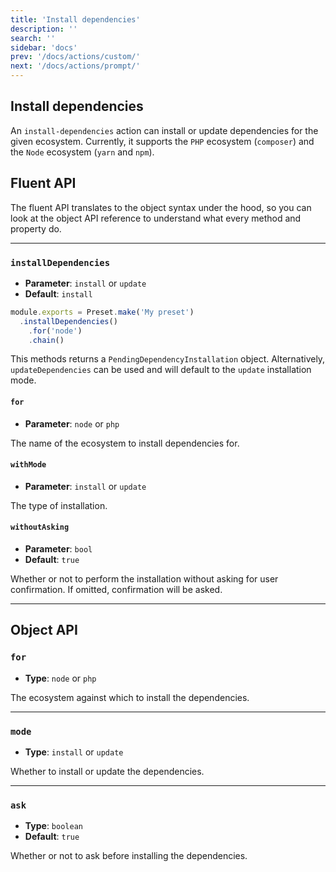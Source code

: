 ```yaml
---
title: 'Install dependencies'
description: ''
search: ''
sidebar: 'docs'
prev: '/docs/actions/custom/'
next: '/docs/actions/prompt/'
---
```


## Install dependencies

An `install-dependencies` action can install or update dependencies for the given ecosystem. Currently, it supports the `PHP` ecosystem (`composer`) and the `Node` ecosystem (`yarn` and `npm`).

## Fluent API

The fluent API translates to the object syntax under the hood, so you can look at the object API reference to understand what every method and property do.

---

### `installDependencies`

- **Parameter**: `install` or `update`
- **Default**: `install`

<!-- prettier-ignore -->
```js
module.exports = Preset.make('My preset')
  .installDependencies()
    .for('node')
    .chain()
```

This methods returns a `PendingDependencyInstallation` object. Alternatively, `updateDependencies` can be used and will default to the `update` installation mode.

#### `for`

- **Parameter**: `node` or `php`

The name of the ecosystem to install dependencies for.

#### `withMode`

- **Parameter**: `install` or `update`

The type of installation.

#### `withoutAsking`

- **Parameter**: `bool`
- **Default**: `true`

Whether or not to perform the installation without asking for user confirmation. If omitted, confirmation will be asked.

---

## Object API

### `for`

- **Type**: `node` or `php`

The ecosystem against which to install the dependencies.

---

### `mode`

- **Type**: `install` or `update`

Whether to install or update the dependencies.

---

### `ask`

- **Type**: `boolean`
- **Default**: `true`

Whether or not to ask before installing the dependencies.
